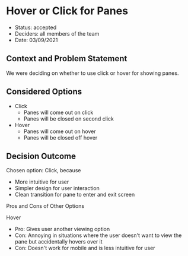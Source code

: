 # Hover or Click for Panes

* Status: accepted
* Deciders: all members of the team
* Date: 03/09/2021

## Context and Problem Statement

We were deciding on whether to use click or hover for showing panes.

## Considered Options

* Click
  - Panes will come out on click
  - Panes will be closed on second click
* Hover
  - Panes will come out on hover
  - Panes will be closed off hover

## Decision Outcome

Chosen option: Click, because

* More intuitive for user
* Simpler design for user interaction
* Clean transition for pane to enter and exit screen

Pros and Cons of Other Options

Hover

* Pro: Gives user another viewing option
* Con: Annoying in situations where the user doesn't want to view the pane but accidentally hovers over it
* Con: Doesn't work for mobile and is less intuitive for user
